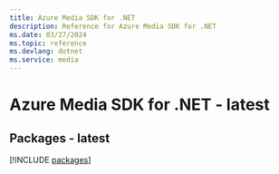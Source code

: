 ```yaml
---
title: Azure Media SDK for .NET
description: Reference for Azure Media SDK for .NET
ms.date: 03/27/2024
ms.topic: reference
ms.devlang: dotnet
ms.service: media
---
```

# Azure Media SDK for .NET - latest
## Packages - latest
[!INCLUDE [packages](media-index.md)]